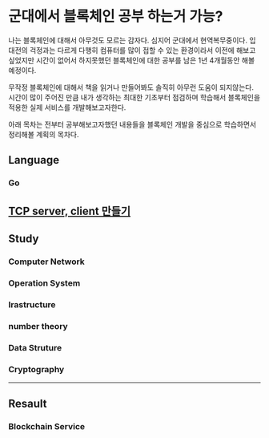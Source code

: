 # 군대에서 블록체인 공부 하는거 가능?

나는 블록체인에 대해서 아무것도 모르는 감자다. 심지어 군대에서 현역복무중이다.
입대전의 걱정과는 다르게 다행히 컴퓨터를 많이 접할 수 있는 환경이라서 이전에 해보고싶었지만 시간이 없어서 하지못했던 블록체인에 대한 공부를 남은 1년 4개월동안 해볼 예정이다.

무작정 블록체인에 대해서 책을 읽거나 만들어봐도 솔직히 아무런 도움이 되지않는다. 시간이 많이 주어진 만큼 내가 생각하는 최대한 기초부터 점검하며 학습해서 블록체인을 적용한 실제 서비스를 개발해보고자한다.

아래 목차는 전부터 공부해보고자했던 내용들을 블록체인 개발을 중심으로 학습하면서 정리해볼 계획의 목차다.

## Language

### Go

[TCP server, client 만들기](./tcp/README.md)
----
## Study
### Computer Network

### Operation System

### Irastructure

### number theory

### Data Struture

### Cryptography
----
## Resault

### Blockchain Service






